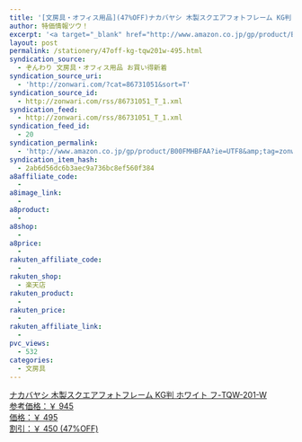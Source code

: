 ```yaml
---
title: '[文房具・オフィス用品](47%OFF)ナカバヤシ 木製スクエアフォトフレーム KG判 ホワイト フ-TQW-201-W ￥495'
author: 特価情報ツウ！
excerpt: '<a target="_blank" href="http://www.amazon.co.jp/gp/product/B00FMHBFAA?ie=UTF8&amp;tag=zonwari-22&amp;linkCode=as2&amp;camp=247&amp;creative=7399&amp;creativeASIN=B00FMHBFAA"><img src="http://ecx.images-amazon.com/images/I/41cOMs%2Btl4L._SL100_.jpg"><br>&#12490;&#12459;&#12496;&#12516;&#12471; &#26408;&#35069;&#12473;&#12463;&#12456;&#12450;&#12501;&#12457;&#12488;&#12501;&#12524;&#12540;&#12512; KG&#21028; &#12507;&#12527;&#12452;&#12488; &#12501;-TQW-201-W<br>&#21442;&#32771;&#20385;&#26684;&#65306;&#65509; 945<br>&#20385;&#26684;&#65306;&#65509; 495<br>&#21106;&#24341;&#65306;&#65509; 450 (47%OFF)</a>'
layout: post
permalink: /stationery/47off-kg-tqw201w-495.html
syndication_source:
  - ぞんわり 文房具・オフィス用品 お買い得新着
syndication_source_uri:
  - 'http://zonwari.com/?cat=86731051&sort=T'
syndication_source_id:
  - http://zonwari.com/rss/86731051_T_1.xml
syndication_feed:
  - http://zonwari.com/rss/86731051_T_1.xml
syndication_feed_id:
  - 20
syndication_permalink:
  - 'http://www.amazon.co.jp/gp/product/B00FMHBFAA?ie=UTF8&amp;tag=zonwari-22&amp;linkCode=as2&amp;camp=247&amp;creative=7399&amp;creativeASIN=B00FMHBFAA'
syndication_item_hash:
  - 2ab6d56dc6b3aec9a736bc8ef560f384
a8affiliate_code:
  - 
a8image_link:
  - 
a8product:
  - 
a8shop:
  - 
a8price:
  - 
rakuten_affiliate_code:
  - 
rakuten_shop:
  - 楽天店
rakuten_product:
  - 
rakuten_price:
  - 
rakuten_affiliate_link:
  - 
pvc_views:
  - 532
categories:
  - 文房具
---
```

[<img src='http://i1.wp.com/ecx.images-amazon.com/images/I/41cOMs%2Btl4L._SL150_.jpg?w=546' title="" alt="" data-recalc-dims="1" />  
ナカバヤシ 木製スクエアフォトフレーム KG判 ホワイト フ-TQW-201-W  
参考価格：￥ 945  
価格：￥ 495  
割引：￥ 450 (47%OFF)][1]

 [1]: http://www.amazon.co.jp/gp/product/B00FMHBFAA?ie=UTF8&#038;tag=tokkajohotsu-22&#038;linkCode=as2&#038;camp=247&#038;creative=7399&#038;creativeASIN=B00FMHBFAA